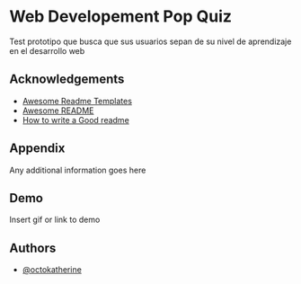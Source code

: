 # Web Developement Pop Quiz

Test prototipo que busca que sus usuarios sepan de su nivel de aprendizaje en el desarrollo web

## Acknowledgements

- [Awesome Readme Templates](https://awesomeopensource.com/project/elangosundar/awesome-README-templates)
- [Awesome README](https://github.com/matiassingers/awesome-readme)
- [How to write a Good readme](https://bulldogjob.com/news/449-how-to-write-a-good-readme-for-your-github-project)

## Appendix

Any additional information goes here

## Demo

Insert gif or link to demo

## Authors

- [@octokatherine](https://www.github.com/octokatherine)

